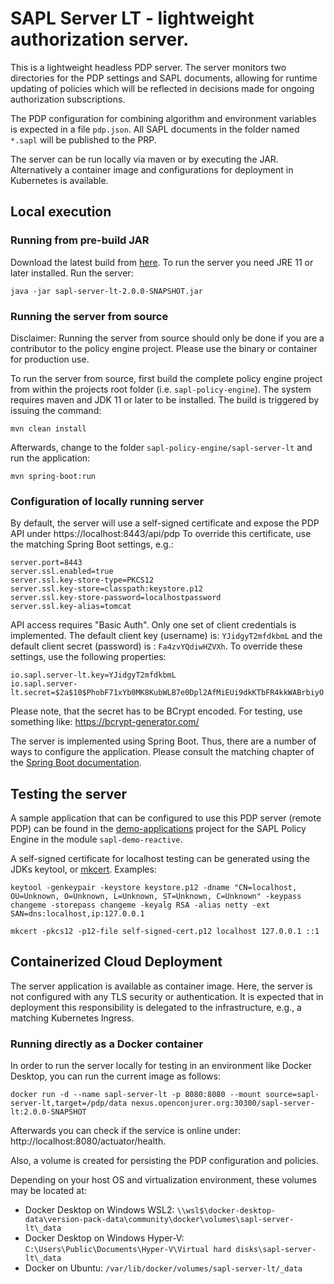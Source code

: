 # SAPL Server LT - lightweight authorization server.

This is a lightweight headless PDP server. The server monitors two directories for the PDP settings and SAPL documents, 
allowing for runtime updating of policies which will be reflected in decisions made for ongoing authorization 
subscriptions.

The PDP configuration for combining algorithm and environment variables is expected in a file `pdp.json`. 
All SAPL documents in the folder named `*.sapl` will be published to the PRP.

The server can be run locally via maven or by executing the JAR. 
Alternatively a container image and configurations for deployment 
in Kubernetes is available.

## Local execution

### Running from pre-build JAR

Download the latest build from [here](https://nexus.openconjurer.org/service/rest/v1/search/assets/download?repository=maven-snapshots&group=com.my.company&name=myArtefact&sort=version&direction=desc).
To run the server you need JRE 11 or later installed. Run the server:
```
java -jar sapl-server-lt-2.0.0-SNAPSHOT.jar
```

### Running the server from source

Disclaimer: Running the server from source should only be done if you are a contributor to the policy engine project.
Please use the binary or container for production use.

To run the server from source, first build the complete policy engine project from within the projects root folder
(i.e. ```sapl-policy-engine```). The system requires maven and JDK 11 or later to be installed.
The build is triggered by issuing the command:

```shell
mvn clean install
```

Afterwards, change to the folder ```sapl-policy-engine/sapl-server-lt``` and run the application:

```shell
mvn spring-boot:run
```

### Configuration of locally running server

By default, the server will use a self-signed certificate and expose the PDP API under https://localhost:8443/api/pdp
To override this certificate, use the matching Spring Boot settings, e.g.:
```properties
server.port=8443
server.ssl.enabled=true
server.ssl.key-store-type=PKCS12
server.ssl.key-store=classpath:keystore.p12
server.ssl.key-store-password=localhostpassword
server.ssl.key-alias=tomcat
```

API access requires "Basic Auth". Only one set of client credentials is implemented. 
The default client key (username) is: `YJidgyT2mfdkbmL` and the default client secret (password) is : `Fa4zvYQdiwHZVXh`.
To override these settings, use the following properties:
```properties
io.sapl.server-lt.key=YJidgyT2mfdkbmL
io.sapl.server-lt.secret=$2a$10$PhobF71xYb0MK8KubWLB7e0Dpl2AfMiEUi9dkKTbFR4kkWABrbiyO
```
Please note, that the secret has to be BCrypt encoded. For testing, use something like: https://bcrypt-generator.com/

The server is implemented using Spring Boot. Thus, there are a number of ways to configure the 
application. 
Please consult the matching chapter of the [Spring Boot documentation](https://docs.spring.io/spring-boot/docs/current/reference/htmlsingle/#boot-features-external-config).

## Testing the server

A sample application that can be configured to use this PDP server (remote PDP) can be found
in the [demo-applications](https://github.com/heutelbeck/sapl-demos) project for the SAPL
Policy Engine in the module `sapl-demo-reactive`.

A self-signed certificate for localhost testing can be generated using the JDKs keytool, or [mkcert](https://github.com/FiloSottile/mkcert). Examples:


```shell
keytool -genkeypair -keystore keystore.p12 -dname "CN=localhost, OU=Unknown, O=Unknown, L=Unknown, ST=Unknown, C=Unknown" -keypass changeme -storepass changeme -keyalg RSA -alias netty -ext SAN=dns:localhost,ip:127.0.0.1
```


```shell
mkcert -pkcs12 -p12-file self-signed-cert.p12 localhost 127.0.0.1 ::1
```
## Containerized Cloud Deployment

The server application is available as container image. Here, the server is not configured with any TLS 
security or authentication. It is expected that in deployment this responsibility is delegated to the 
infrastructure, e.g., a matching Kubernetes Ingress.

### Running directly as a Docker container

In order to run the server locally for testing in an environment like Docker Desktop, you can run the current image as follows:

```shell
docker run -d --name sapl-server-lt -p 8080:8080 --mount source=sapl-server-lt,target=/pdp/data nexus.openconjurer.org:30300/sapl-server-lt:2.0.0-SNAPSHOT
```

Afterwards you can check if the service is online under: http://localhost:8080/actuator/health.

Also, a volume is created for persisting the PDP configuration and policies.

Depending on your host OS and virtualization environment, these volumes may be located at:

* Docker Desktop on Windows WSL2: `\\wsl$\docker-desktop-data\version-pack-data\community\docker\volumes\sapl-server-lt\_data`
* Docker Desktop on Windows Hyper-V: `C:\Users\Public\Documents\Hyper-V\Virtual hard disks\sapl-server-lt\_data`
* Docker on Ubuntu: `/var/lib/docker/volumes/sapl-server-lt/_data`





